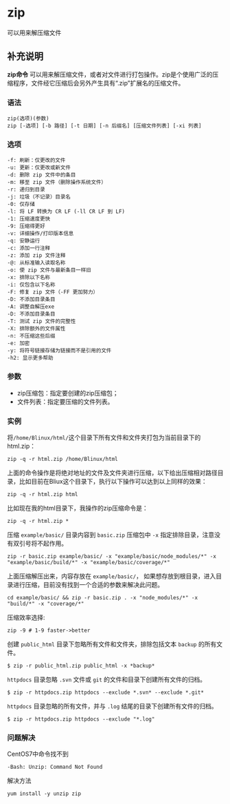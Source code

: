 zip
===

可以用来解压缩文件

## 补充说明

**zip命令** 可以用来解压缩文件，或者对文件进行打包操作。zip是个使用广泛的压缩程序，文件经它压缩后会另外产生具有“.zip”扩展名的压缩文件。

### 语法

```shell
zip(选项)(参数)
zip [-选项] [-b 路径] [-t 日期] [-n 后缀名] [压缩文件列表] [-xi 列表]
```

### 选项

```shell
-f: 刷新：仅更改的文件
-u: 更新：仅更改或新文件
-d: 删除 zip 文件中的条目
-m: 移至 zip 文件（删除操作系统文件）
-r: 递归到目录
-j: 垃圾（不记录）目录名
-0: 仅存储
-l: 将 LF 转换为 CR LF (-ll CR LF 到 LF)
-1: 压缩速度更快
-9: 压缩得更好
-v: 详细操作/打印版本信息
-q: 安静运行
-c: 添加一行注释
-z: 添加 zip 文件注释
-@: 从标准输入读取名称
-o: 使 zip 文件与最新条目一样旧
-x: 排除以下名称
-i: 仅包含以下名称
-F: 修复 zip 文件（-FF 更加努力）
-D: 不添加目录条目
-A: 调整自解压exe
-D: 不添加目录条目
-T: 测试 zip 文件的完整性
-X: 排除额外的文件属性
-n: 不压缩这些后缀
-e: 加密
-y: 将符号链接存储为链接而不是引用的文件
-h2: 显示更多帮助
```

### 参数

*   zip压缩包：指定要创建的zip压缩包；
*   文件列表：指定要压缩的文件列表。

### 实例

将`/home/Blinux/html/`这个目录下所有文件和文件夹打包为当前目录下的html.zip：

```shell
zip -q -r html.zip /home/Blinux/html
```

上面的命令操作是将绝对地址的文件及文件夹进行压缩，以下给出压缩相对路径目录，比如目前在Bliux这个目录下，执行以下操作可以达到以上同样的效果：

```shell
zip -q -r html.zip html
```

比如现在我的html目录下，我操作的zip压缩命令是：

```shell
zip -q -r html.zip *
```

压缩 `example/basic/` 目录内容到 `basic.zip` 压缩包中 `-x` 指定排除目录，注意没有双引号将不起作用。

```shell
zip -r basic.zip example/basic/ -x "example/basic/node_modules/*" -x "example/basic/build/*" -x "example/basic/coverage/*"
```

上面压缩解压出来，内容存放在 `example/basic/`， 如果想存放到根目录，进入目录进行压缩，目前没有找到一个合适的参数来解决此问题。

```
cd example/basic/ && zip -r basic.zip . -x "node_modules/*" -x "build/*" -x "coverage/*"
```

压缩效率选择:

```shell
zip -9 # 1-9 faster->better
```

创建 `public_html` 目录下忽略所有文件和文件夹，排除包括文本 `backup` 的所有文件。

```shell
$ zip -r public_html.zip public_html -x *backup*
```

`httpdocs` 目录忽略 `.svn` 文件或 `git` 的文件和目录下创建所有文件的归档。

```shell
$ zip -r httpdocs.zip httpdocs --exclude *.svn* --exclude *.git*
```

`httpdocs` 目录忽略的所有文件，并与 `.log` 结尾的目录下创建所有文件的归档。

```shell
$ zip -r httpdocs.zip httpdocs --exclude "*.log"
```

### 问题解决

CentOS7中命令找不到

```shell
-Bash: Unzip: Command Not Found
```

解决方法

```shell
yum install -y unzip zip
```


